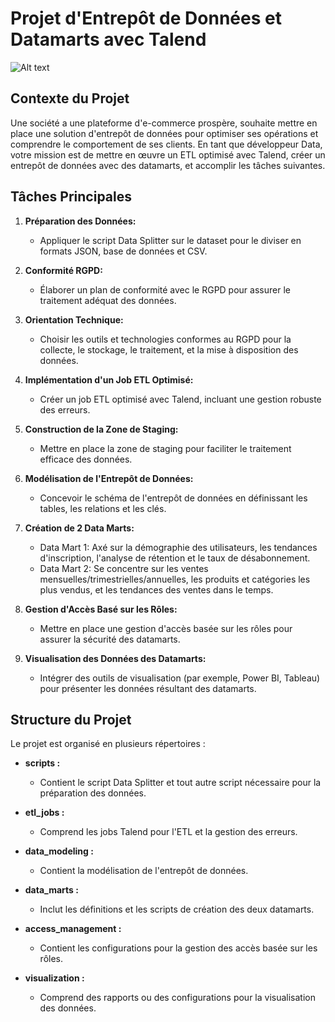 # Projet d'Entrepôt de Données et Datamarts avec Talend

![Alt text](https://maghreb.simplonline.co/_next/image?url=https%3A%2F%2Fsimplonline-v3-prod.s3.eu-west-3.amazonaws.com%2Fmedia%2Fimage%2Fpng%2Fdependent-data-marts-1024x574-64ea1175c0e87247689077.png&w=1280&q=75)

## Contexte du Projet

Une société a une plateforme d'e-commerce prospère, souhaite mettre en place une solution d'entrepôt de données pour optimiser ses opérations et comprendre le comportement de ses clients. En tant que développeur Data, votre mission est de mettre en œuvre un ETL optimisé avec Talend, créer un entrepôt de données avec des datamarts, et accomplir les tâches suivantes.

## Tâches Principales

1. **Préparation des Données:**
   - Appliquer le script Data Splitter sur le dataset pour le diviser en formats JSON, base de données et CSV.

2. **Conformité RGPD:**
   - Élaborer un plan de conformité avec le RGPD pour assurer le traitement adéquat des données.

3. **Orientation Technique:**
   - Choisir les outils et technologies conformes au RGPD pour la collecte, le stockage, le traitement, et la mise à disposition des données.

4. **Implémentation d'un Job ETL Optimisé:**
   - Créer un job ETL optimisé avec Talend, incluant une gestion robuste des erreurs.

5. **Construction de la Zone de Staging:**
   - Mettre en place la zone de staging pour faciliter le traitement efficace des données.

6. **Modélisation de l'Entrepôt de Données:**
   - Concevoir le schéma de l'entrepôt de données en définissant les tables, les relations et les clés.

7. **Création de 2 Data Marts:**
   - Data Mart 1: Axé sur la démographie des utilisateurs, les tendances d'inscription, l'analyse de rétention et le taux de désabonnement.
   - Data Mart 2: Se concentre sur les ventes mensuelles/trimestrielles/annuelles, les produits et catégories les plus vendus, et les tendances des ventes dans le temps.

8. **Gestion d'Accès Basé sur les Rôles:**
   - Mettre en place une gestion d'accès basée sur les rôles pour assurer la sécurité des datamarts.

9. **Visualisation des Données des Datamarts:**
   - Intégrer des outils de visualisation (par exemple, Power BI, Tableau) pour présenter les données résultant des datamarts.

## Structure du Projet

Le projet est organisé en plusieurs répertoires :

- **scripts :**
  - Contient le script Data Splitter et tout autre script nécessaire pour la préparation des données.

- **etl_jobs :**
  - Comprend les jobs Talend pour l'ETL et la gestion des erreurs.

- **data_modeling :**
  - Contient la modélisation de l'entrepôt de données.

- **data_marts :**
  - Inclut les définitions et les scripts de création des deux datamarts.

- **access_management :**
  - Contient les configurations pour la gestion des accès basée sur les rôles.

- **visualization :**
  - Comprend des rapports ou des configurations pour la visualisation des données.


